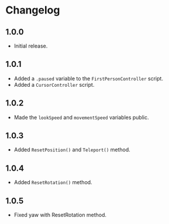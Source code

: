 # Changelog

## 1.0.0

- Initial release.

## 1.0.1

- Added a `.paused` variable to the `FirstPersonController` script.
- Added a `CursorController` script.

## 1.0.2

- Made the `lookSpeed` and `movementSpeed` variables public.

## 1.0.3

- Added `ResetPosition()` and `Teleport()` method.

## 1.0.4

- Added `ResetRotation()` method.

## 1.0.5

- Fixed yaw with ResetRotation method.